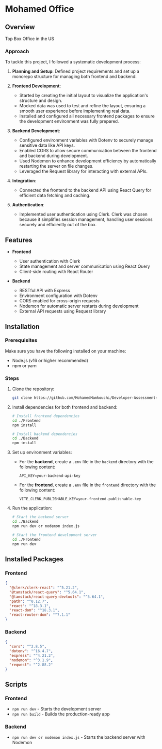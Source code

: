 # Mohamed Office

## Overview
Top Box Office in the US

### Approach
To tackle this project, I followed a systematic development process:

1. **Planning and Setup**: Defined project requirements and set up a monorepo structure for managing both frontend and backend.

2. **Frontend Development**:
   - Started by creating the initial layout to visualize the application's structure and design.
   - Mocked data was used to test and refine the layout, ensuring a smooth user experience before implementing real data.
   - Installed and configured all necessary frontend packages to ensure the development environment was fully prepared.

3. **Backend Development**:
   - Configured environment variables with Dotenv to securely manage sensitive data like API keys.
   - Enabled CORS to allow secure communication between the frontend and backend during development.
   - Used Nodemon to enhance development efficiency by automatically restarting the server on file changes.
   - Leveraged the Request library for interacting with external APIs.

4. **Integration**:
   - Connected the frontend to the backend API using React Query for efficient data fetching and caching.

5. **Authentication**:
   - Implemented user authentication using Clerk. Clerk was chosen because it simplifies session management, handling user sessions securely and efficiently out of the box.


## Features
- **Frontend**
  - User authentication with Clerk
  - State management and server communication using React Query
  - Client-side routing with React Router
  
- **Backend**
  - RESTful API with Express
  - Environment configuration with Dotenv
  - CORS enabled for cross-origin requests
  - Nodemon for automatic server restarts during development
  - External API requests using Request library

## Installation

### Prerequisites
Make sure you have the following installed on your machine:
- Node.js (v16 or higher recommended)
- npm or yarn

### Steps
1. Clone the repository:
   ```bash
   git clone https://github.com/MohamedMankouchi/Developer-Assessment-Exercise.git
   ```
2. Install dependencies for both frontend and backend:
   ```bash
   # Install frontend dependencies
   cd ./Frontend
   npm install

   # Install backend dependencies
   cd ./Backend
   npm install
   ```

3. Set up environment variables:
   - For the **backend**, create a `.env` file in the `backend` directory with the following content:
     ```env
     API_KEY=your-backend-api-key
     ```
   - For the **frontend**, create a `.env` file in the `frontend` directory with the following content:
     ```env
     VITE_CLERK_PUBLISHABLE_KEY=your-frontend-publishable-key
     ```

4. Run the application:
   ```bash
   # Start the backend server
   cd ./Backend
   npm run dev or nodemon index.js

   # Start the frontend development server
   cd ./Frontend
   npm run dev
   ```

## Installed Packages

### Frontend
```json
{
  "@clerk/clerk-react": "^5.21.2",
  "@tanstack/react-query": "^5.64.1",
  "@tanstack/react-query-devtools": "^5.64.1",
  "path": "^0.12.7",
  "react": "^18.3.1",
  "react-dom": "^18.3.1",
  "react-router-dom": "^7.1.1"
}
```

### Backend
```json
{
  "cors": "^2.8.5",
  "dotenv": "^16.4.7",
  "express": "^4.21.2",
  "nodemon": "^3.1.9",
  "request": "^2.88.2"
}
```

## Scripts

### Frontend
- `npm run dev` - Starts the development server
- `npm run build` - Builds the production-ready app

### Backend
- `npm run dev or nodemon index.js` - Starts the backend server with Nodemon







